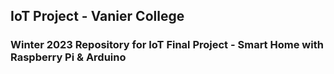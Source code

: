 ## IoT Project - Vanier College
### Winter 2023 Repository for IoT Final Project - Smart Home with Raspberry Pi & Arduino
